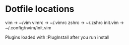 # Dotfile locations

vim 	-> ~/vim
vimrc -> ~/.vimrc
zshrc -> ~/.zshrc
init.vim -> ~/.config/nvim/init.vim

Plugins loaded with :PlugInstall after you run install
